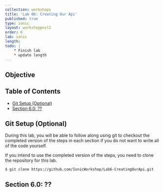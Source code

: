 ```yaml
---
collection: workshops
title: 'Lab 06: Creating Our Api'
published: true
type: ionic
layout: workshoppost2
order: 6
lab: ionic
length:
todo: |
    * Finish lab
    * update length
---
```


## Objective

<!-- START doctoc generated TOC please keep comment here to allow auto update -->
<!-- DON'T EDIT THIS SECTION, INSTEAD RE-RUN doctoc TO UPDATE -->
<h2>Table of Contents</h2>

- [Git Setup (Optional)](#git-setup-optional)
- [Section 6.0: ??](#section-60-)

<!-- END doctoc generated TOC please keep comment here to allow auto update -->


## Git Setup (Optional)

During this lab, you will be able to follow along using git to checkout the completed version of the steps in each section if you do not want to write all of the code yourself.

If you intend to use the completed version of the steps, you need to clone the repository for this lab.

    $ git clone https://github.com/IonicWorkshop/Lab6-CreatingOurApi.git

## Section 6.0: ??